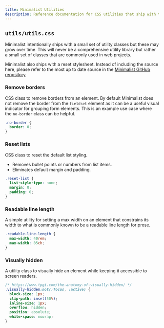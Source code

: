 ```yaml
---
title: Minimalist Utilities
description: Reference documentation for CSS utilities that ship with the Minimalist CSS library.
---
```


## `utils/utils.css`

Minimalist intentionally ships with a small set of utility classes but these may grow over time. This will never be a comprehensive utility library but rather a small set of classes that are commonly used in web projects.

Minimalist also ships with a reset stylesheet. Instead of including the source here, please refer to the most up to date source in the [Minimalist GitHub repository](https://github.com/schalkneethling/minimalist/blob/main/src/minimalist/utils/reset.css)

### Remove borders

CSS class to remove borders from an element. By default Minimalist does not remove the border from the `fieldset` element as it can be a useful visual indicator for grouping form elements. This is an example use case where the `no-border` class can be helpful.

```css
.no-border {
  border: 0;
}
```

### Reset lists

CSS class to reset the default list styling.

- Removes bullet points or numbers from list items.
- Eliminates default margin and padding.

```css
.reset-list {
  list-style-type: none;
  margin: 0;
  padding: 0;
}
```

### Readable line length

A simple utility for setting a max width on an element that constrains its width to what is commonly known to be a readable line length for prose.

```css
.readable-line-length {
  max-width: 40rem;
  max-width: 85ch;
}
```

### Visually hidden

A utility class to visually hide an element while keeping it accessible to screen readers.

```css
/* https://www.tpgi.com/the-anatomy-of-visually-hidden/ */
.visually-hidden:not(:focus, :active) {
  block-size: 1px;
  clip-path: inset(50%);
  inline-size: 1px;
  overflow: hidden;
  position: absolute;
  white-space: nowrap;
}
```
